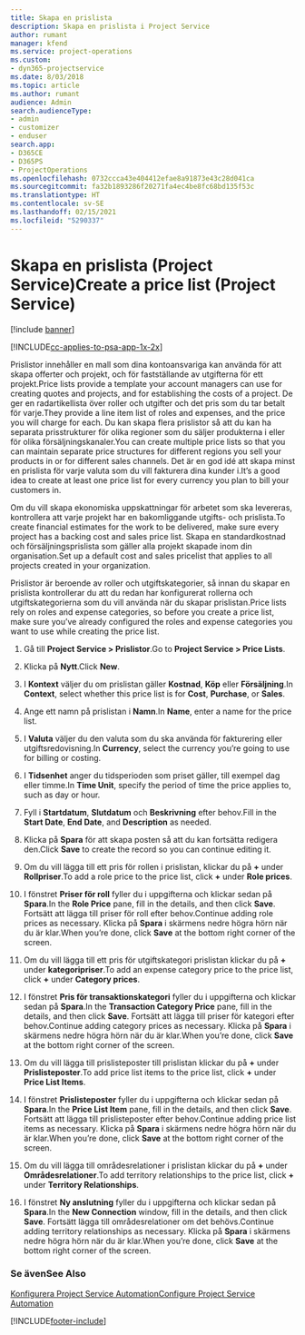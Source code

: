 ```yaml
---
title: Skapa en prislista
description: Skapa en prislista i Project Service
author: rumant
manager: kfend
ms.service: project-operations
ms.custom:
- dyn365-projectservice
ms.date: 8/03/2018
ms.topic: article
ms.author: rumant
audience: Admin
search.audienceType:
- admin
- customizer
- enduser
search.app:
- D365CE
- D365PS
- ProjectOperations
ms.openlocfilehash: 0732ccca43e404412efae8a91873e43c28d041ca
ms.sourcegitcommit: fa32b1893286f20271fa4ec4be8fc68bd135f53c
ms.translationtype: HT
ms.contentlocale: sv-SE
ms.lasthandoff: 02/15/2021
ms.locfileid: "5290337"
---
```

# <a name="create-a-price-list-project-service"></a><span data-ttu-id="9b0e8-103">Skapa en prislista (Project Service)</span><span class="sxs-lookup"><span data-stu-id="9b0e8-103">Create a price list (Project Service)</span></span>

[!include [banner](../includes/psa-now-project-operations.md)]

[!INCLUDE[cc-applies-to-psa-app-1x-2x](../includes/cc-applies-to-psa-app-1x-2x.md)]

<span data-ttu-id="9b0e8-104">Prislistor innehåller en mall som dina kontoansvariga kan använda för att skapa offerter och projekt, och för fastställande av utgifterna för ett projekt.</span><span class="sxs-lookup"><span data-stu-id="9b0e8-104">Price lists provide a template your account managers can use for creating quotes and projects, and for establishing the costs of a project.</span></span> <span data-ttu-id="9b0e8-105">De ger en radartikellista över roller och utgifter och det pris som du tar betalt för varje.</span><span class="sxs-lookup"><span data-stu-id="9b0e8-105">They provide a line item list of roles and expenses, and the price you will charge for each.</span></span> <span data-ttu-id="9b0e8-106">Du kan skapa flera prislistor så att du kan ha separata prisstrukturer för olika regioner som du säljer produkterna i eller för olika försäljningskanaler.</span><span class="sxs-lookup"><span data-stu-id="9b0e8-106">You can create multiple price lists so that you can maintain separate price structures for different regions you sell your products in or for different sales channels.</span></span> <span data-ttu-id="9b0e8-107">Det är en god idé att skapa minst en prislista för varje valuta som du vill fakturera dina kunder i.</span><span class="sxs-lookup"><span data-stu-id="9b0e8-107">It’s a good idea to create at least one price list for every currency you plan to bill your customers in.</span></span>  
  
<span data-ttu-id="9b0e8-108">Om du vill skapa ekonomiska uppskattningar för arbetet som ska levereras, kontrollera att varje projekt har en bakomliggande utgifts- och prislista.</span><span class="sxs-lookup"><span data-stu-id="9b0e8-108">To create financial estimates for the work to be delivered, make sure every project has a backing cost and sales price list.</span></span> <span data-ttu-id="9b0e8-109">Skapa en standardkostnad och försäljningsprislista som gäller alla projekt skapade inom din organisation.</span><span class="sxs-lookup"><span data-stu-id="9b0e8-109">Set up a default cost and sales pricelist that applies to all projects created in your organization.</span></span>  
  
<span data-ttu-id="9b0e8-110">Prislistor är beroende av roller och utgiftskategorier, så innan du skapar en prislista kontrollerar du att du redan har konfigurerat rollerna och utgiftskategorierna som du vill använda när du skapar prislistan.</span><span class="sxs-lookup"><span data-stu-id="9b0e8-110">Price lists rely on roles and expense categories, so before you create a price list, make sure you’ve already configured the roles and expense categories you want to use while creating the price list.</span></span>  
  
1.  <span data-ttu-id="9b0e8-111">Gå till **Project Service > Prislistor**.</span><span class="sxs-lookup"><span data-stu-id="9b0e8-111">Go to **Project Service > Price Lists**.</span></span>  
  
2.  <span data-ttu-id="9b0e8-112">Klicka på **Nytt**.</span><span class="sxs-lookup"><span data-stu-id="9b0e8-112">Click **New**.</span></span>  
  
3.  <span data-ttu-id="9b0e8-113">I **Kontext** väljer du om prislistan gäller **Kostnad**, **Köp** eller **Försäljning**.</span><span class="sxs-lookup"><span data-stu-id="9b0e8-113">In **Context**, select whether this price list is for **Cost**, **Purchase**, or **Sales**.</span></span>  
  
4.  <span data-ttu-id="9b0e8-114">Ange ett namn på prislistan i **Namn**.</span><span class="sxs-lookup"><span data-stu-id="9b0e8-114">In **Name**, enter a name for the price list.</span></span>  
  
5.  <span data-ttu-id="9b0e8-115">I **Valuta** väljer du den valuta som du ska använda för fakturering eller utgiftsredovisning.</span><span class="sxs-lookup"><span data-stu-id="9b0e8-115">In **Currency**, select the currency you’re going to use for billing or costing.</span></span>  
  
6.  <span data-ttu-id="9b0e8-116">I **Tidsenhet** anger du tidsperioden som priset gäller, till exempel dag eller timme.</span><span class="sxs-lookup"><span data-stu-id="9b0e8-116">In **Time Unit**, specify the period of time the price applies to, such as day or hour.</span></span>  
  
7.  <span data-ttu-id="9b0e8-117">Fyll i **Startdatum**, **Slutdatum** och **Beskrivning** efter behov.</span><span class="sxs-lookup"><span data-stu-id="9b0e8-117">Fill in the **Start Date**, **End Date**, and **Description** as needed.</span></span>  
  
8.  <span data-ttu-id="9b0e8-118">Klicka på **Spara** för att skapa posten så att du kan fortsätta redigera den.</span><span class="sxs-lookup"><span data-stu-id="9b0e8-118">Click **Save** to create the record so you can continue editing it.</span></span>  
  
9. <span data-ttu-id="9b0e8-119">Om du vill lägga till ett pris för rollen i prislistan, klickar du på **+** under **Rollpriser**.</span><span class="sxs-lookup"><span data-stu-id="9b0e8-119">To add a role price to the price list, click **+** under **Role prices**.</span></span>  
  
10. <span data-ttu-id="9b0e8-120">I fönstret **Priser för roll** fyller du i uppgifterna och klickar sedan på **Spara**.</span><span class="sxs-lookup"><span data-stu-id="9b0e8-120">In the **Role Price** pane, fill in the details, and then click **Save**.</span></span> <span data-ttu-id="9b0e8-121">Fortsätt att lägga till priser för roll efter behov.</span><span class="sxs-lookup"><span data-stu-id="9b0e8-121">Continue adding role prices as necessary.</span></span> <span data-ttu-id="9b0e8-122">Klicka på **Spara** i skärmens nedre högra hörn när du är klar.</span><span class="sxs-lookup"><span data-stu-id="9b0e8-122">When you’re done, click **Save** at the bottom right corner of the screen.</span></span>  
  
11. <span data-ttu-id="9b0e8-123">Om du vill lägga till ett pris för utgiftskategori prislistan klickar du på **+** under **kategoripriser**.</span><span class="sxs-lookup"><span data-stu-id="9b0e8-123">To add an expense category price to the price list, click **+** under **Category prices**.</span></span>  
  
12. <span data-ttu-id="9b0e8-124">I fönstret **Pris för transaktionskategori** fyller du i uppgifterna och klickar sedan på **Spara**.</span><span class="sxs-lookup"><span data-stu-id="9b0e8-124">In the **Transaction Category Price** pane, fill in the details, and then click **Save**.</span></span> <span data-ttu-id="9b0e8-125">Fortsätt att lägga till priser för kategori efter behov.</span><span class="sxs-lookup"><span data-stu-id="9b0e8-125">Continue adding category prices as necessary.</span></span> <span data-ttu-id="9b0e8-126">Klicka på **Spara** i skärmens nedre högra hörn när du är klar.</span><span class="sxs-lookup"><span data-stu-id="9b0e8-126">When you’re done, click **Save** at the bottom right corner of the screen.</span></span>  
  
13. <span data-ttu-id="9b0e8-127">Om du vill lägga till prislisteposter till prislistan klickar du på **+** under **Prislisteposter**.</span><span class="sxs-lookup"><span data-stu-id="9b0e8-127">To add price list items to the price list, click **+** under **Price List Items**.</span></span>  
  
14. <span data-ttu-id="9b0e8-128">I fönstret **Prislisteposter** fyller du i uppgifterna och klickar sedan på **Spara**.</span><span class="sxs-lookup"><span data-stu-id="9b0e8-128">In the **Price List Item** pane, fill in the details, and then click **Save**.</span></span> <span data-ttu-id="9b0e8-129">Fortsätt att lägga till prislisteposter efter behov.</span><span class="sxs-lookup"><span data-stu-id="9b0e8-129">Continue adding price list items as necessary.</span></span> <span data-ttu-id="9b0e8-130">Klicka på **Spara** i skärmens nedre högra hörn när du är klar.</span><span class="sxs-lookup"><span data-stu-id="9b0e8-130">When you’re done, click **Save** at the bottom right corner of the screen.</span></span>  
  
15. <span data-ttu-id="9b0e8-131">Om du vill lägga till områdesrelationer i prislistan klickar du på **+** under **Områdesrelationer**.</span><span class="sxs-lookup"><span data-stu-id="9b0e8-131">To add territory relationships to the price list, click **+** under **Territory Relationships**.</span></span>  
  
16. <span data-ttu-id="9b0e8-132">I fönstret **Ny anslutning** fyller du i uppgifterna och klickar sedan på **Spara**.</span><span class="sxs-lookup"><span data-stu-id="9b0e8-132">In the **New Connection** window, fill in the details, and then click **Save**.</span></span> <span data-ttu-id="9b0e8-133">Fortsätt lägga till områdesrelationer om det behövs.</span><span class="sxs-lookup"><span data-stu-id="9b0e8-133">Continue adding territory relationships as necessary.</span></span> <span data-ttu-id="9b0e8-134">Klicka på **Spara** i skärmens nedre högra hörn när du är klar.</span><span class="sxs-lookup"><span data-stu-id="9b0e8-134">When you’re done, click **Save** at the bottom right corner of the screen.</span></span>  
  
### <a name="see-also"></a><span data-ttu-id="9b0e8-135">Se även</span><span class="sxs-lookup"><span data-stu-id="9b0e8-135">See Also</span></span>  
 [<span data-ttu-id="9b0e8-136">Konfigurera Project Service Automation</span><span class="sxs-lookup"><span data-stu-id="9b0e8-136">Configure Project Service Automation</span></span>](../psa/configure.md)


[!INCLUDE[footer-include](../includes/footer-banner.md)]